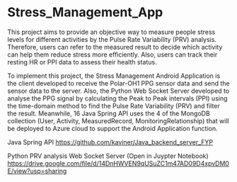# Stress_Management_App

This project aims to provide an objective way to measure people stress levels for different activities by the Pulse Rate Variability (PRV) analysis. Therefore, users can refer to the measured result to decide which activity can help them reduce stress more efficiently. Also, users can track their resting HR or PPI data to assess their health status.

To implement this project, the Stress Management Android Application is the client developed to receive the Polar-OH1 PPG sensor data and send the sensor data to the server. Also, the Python Web Socket Server developed to analyse the PPG signal by calculating the Peak to Peak intervals (PPI) using the time-domain method to find the Pulse Rate Variability (PRV) and filter the result. Meanwhile, 16 Java Spring API uses the 4 of the MongoDB collection (User, Activity, MeasuredRecord, MonitoringRelationship) that will be deployed to Azure cloud to support the Android Application function.

Java Spring API
https://github.com/kaviner/Java_backend_server_FYP

Python PRV analysis Web Socket Server (Open in Juypter Notebook)
https://drive.google.com/file/d/14DnHWVEN9qUSuZC1m47AD09D4xpvDM0E/view?usp=sharing
